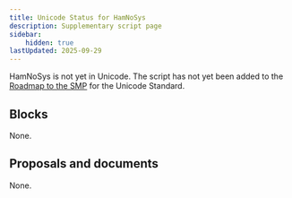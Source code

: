 ```yaml
---
title: Unicode Status for HamNoSys
description: Supplementary script page
sidebar:
    hidden: true
lastUpdated: 2025-09-29
---
```


HamNoSys is not yet in Unicode. The script has not yet been added to the [Roadmap to the SMP](http://www.unicode.org/roadmaps/smp/) for the Unicode Standard.

## Blocks

None.

## Proposals and documents

None.
